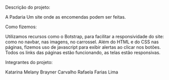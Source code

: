 Descrição do projeto:

A Padaria
Um site onde as encomendas podem ser feitas.

Como fizemos:

Utilizamos recursos como o Botstrap, para facilitar a responsividade do site: como no navbar, nas imagens, no carrossel.
Além do HTML e do CSS nas páginas, fizemos uso de javascript para exibir alertas ao clicar nos botões.
Todos os links das páginas estão funcionando, as telas estão responsivas.


Integrantes do projeto:

Katarina Melany Brayner Carvalho
Rafaela Farias Lima
